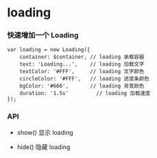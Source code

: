 # loading

### 快速增加一个 Loading 

    var loading = new Loading({
        container: $container, // loading 承载容器
        text: 'Loading...',    // loading 加载文字
        textColor: '#FFF',     // loading 文字颜色
        circleColor: '#FFF',   // loading 进度条颜色
        bgColor: '#666',       // loading 背景颜色
        duration: '1.5s'         // loading 加载速度
    });

### API

- show() 显示 loading

- hide() 隐藏 loading 

